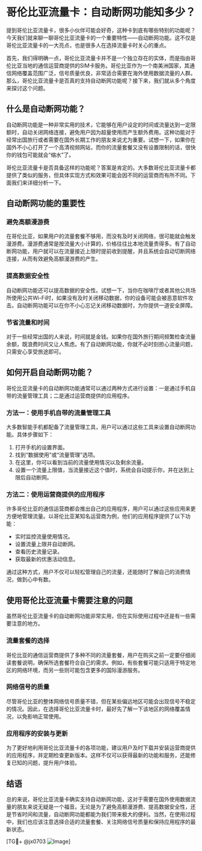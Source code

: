 # 哥伦比亚流量卡：自动断网功能知多少？

提到哥伦比亚流量卡，很多小伙伴可能会好奇，这种卡到底有哪些特别的功能呢？今天我们就来聊一聊哥伦比亚流量卡的一个重要特性——自动断网功能。这不仅是哥伦比亚流量卡的一大亮点，也是很多人在选择流量卡时关心的重点。

首先，我们得明确一点，哥伦比亚流量卡并不是一个独立存在的实体，而是指由哥伦比亚当地的通信运营商提供的SIM卡服务。哥伦比亚作为一个南美洲国家，其通信网络覆盖范围广泛，信号质量优良，非常适合需要在海外使用数据流量的人群。那么，哥伦比亚流量卡是否真的支持自动断网功能呢？接下来，我们就从多个角度来探讨这个问题。

## 什么是自动断网功能？

自动断网功能是一种非常实用的技术，它能够在用户设定的时间或流量达到一定限额时，自动关闭网络连接，避免用户因为超量使用而产生额外费用。这种功能对于经常出国旅行或者需要在国外长期工作的朋友来说尤为重要。试想一下，如果你在国外不小心打开了一个高清视频网站，而你的流量套餐又没有设置限制的话，很快你的钱包可能就会“缩水”了。

哥伦比亚流量卡是否具备这样的功能呢？答案是肯定的。大多数哥伦比亚流量卡都提供了类似的服务，但具体实现方式和效果可能会因不同的运营商而有所不同。下面我们来详细分析一下。

## 自动断网功能的重要性

### 避免高额漫游费

在哥伦比亚，如果用户的流量套餐不够用，而没有及时关闭网络，很可能就会触发漫游费。漫游费通常是按流量大小计算的，价格往往比本地流量贵得多。有了自动断网功能，用户就可以在流量接近上限时提前收到提醒，并且系统会自动切断网络连接，从而有效避免高额漫游费的产生。

### 提高数据安全性

自动断网功能还可以提高数据的安全性。试想一下，当你在咖啡厅或者其他公共场所使用公共Wi-Fi时，如果没有及时关闭移动数据，你的设备可能会被恶意软件攻击。自动断网功能可以在你不小心忘记关闭移动数据时，为你提供一道安全屏障。

### 节省流量和时间

对于一些经常出国的人来说，时间就是金钱。如果你在国外旅行期间频繁检查流量余额，既浪费时间又让人焦虑。有了自动断网功能，你就不必时刻担心流量问题，只需安心享受旅途即可。

## 如何开启自动断网功能？

哥伦比亚流量卡的自动断网功能通常可以通过两种方式进行设置：一是通过手机自带的流量管理工具；二是通过运营商提供的应用程序。

### 方法一：使用手机自带的流量管理工具

大多数智能手机都配备了流量管理工具，用户可以通过这些工具来设置自动断网功能。具体步骤如下：

1. 打开手机的设置界面。
2. 找到“数据使用”或“流量管理”选项。
3. 在这里，你可以看到当前的流量使用情况以及剩余流量。
4. 设置一个流量上限值，当流量接近这个值时，系统会自动提示你，并在达到上限后自动断网。

### 方法二：使用运营商提供的应用程序

许多哥伦比亚的通信运营商都会推出自己的应用程序，用户可以通过这些应用来更方便地管理流量。以哥伦比亚某知名运营商为例，他们的应用程序提供了以下功能：

- 实时监控流量使用情况。
- 设置流量上限并自动断网。
- 查看历史流量记录。
- 获取最新的优惠活动信息。

通过这种方式，用户不仅可以轻松管理自己的流量，还能随时了解自己的消费情况，做到心中有数。

## 使用哥伦比亚流量卡需要注意的问题

虽然哥伦比亚流量卡的自动断网功能非常实用，但在实际使用过程中还是有一些需要注意的地方。

### 流量套餐的选择

哥伦比亚的通信运营商提供了多种不同的流量套餐，用户在购买之前一定要仔细阅读套餐说明，确保所选套餐符合自己的需求。例如，有些套餐可能只适用于特定地区的网络环境，而另一些则可能包含更多的国际漫游服务。

### 网络信号的质量

尽管哥伦比亚的整体网络信号质量不错，但在某些偏远地区可能会出现信号不稳定的情况。因此，在选择哥伦比亚流量卡时，最好先了解一下该地区的网络覆盖情况，以免影响正常使用。

### 应用程序的安装与更新

为了更好地利用哥伦比亚流量卡的各项功能，建议用户及时下载并安装运营商提供的应用程序，并定期检查更新版本。这样不仅可以获得最新的功能和服务，还能修复已知的问题，提升用户体验。

## 结语

总的来说，哥伦比亚流量卡确实支持自动断网功能，这对于需要在国外使用数据流量的朋友来说无疑是一个福音。无论是为了避免高额漫游费、提高数据安全性，还是节省时间和流量，自动断网功能都能为我们带来极大的便利。当然，在使用过程中，我们也应该注意选择合适的流量套餐、关注网络信号质量和保持应用程序的最新状态。

[TG💪+ @jx0703 ![Image](https://github.com/user-attachments/assets/dbca1d08-cadb-493c-b0ec-ad6f7a83f270)]